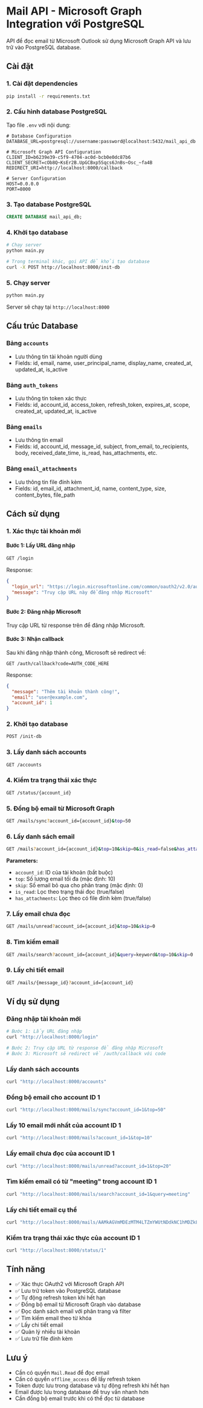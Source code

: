 # Mail API - Microsoft Graph Integration với PostgreSQL

API để đọc email từ Microsoft Outlook sử dụng Microsoft Graph API và lưu trữ vào PostgreSQL database.

## Cài đặt

### 1. Cài đặt dependencies
```bash
pip install -r requirements.txt
```

### 2. Cấu hình database PostgreSQL

Tạo file `.env` với nội dung:
```env
# Database Configuration
DATABASE_URL=postgresql://username:password@localhost:5432/mail_api_db

# Microsoft Graph API Configuration
CLIENT_ID=b6239e39-c5f9-4704-ac0d-bcb0e0dc87b6
CLIENT_SECRET=cOb8Q~KsEr2B.UpGCBxp5Sqcs6JnBs~Osc_~fa4B
REDIRECT_URI=http://localhost:8000/callback

# Server Configuration
HOST=0.0.0.0
PORT=8000
```

### 3. Tạo database PostgreSQL
```sql
CREATE DATABASE mail_api_db;
```

### 4. Khởi tạo database
```bash
# Chạy server
python main.py

# Trong terminal khác, gọi API để khởi tạo database
curl -X POST http://localhost:8000/init-db
```

### 5. Chạy server
```bash
python main.py
```

Server sẽ chạy tại `http://localhost:8000`

## Cấu trúc Database

### Bảng `accounts`
- Lưu thông tin tài khoản người dùng
- Fields: id, email, name, user_principal_name, display_name, created_at, updated_at, is_active

### Bảng `auth_tokens`
- Lưu thông tin token xác thực
- Fields: id, account_id, access_token, refresh_token, expires_at, scope, created_at, updated_at, is_active

### Bảng `emails`
- Lưu thông tin email
- Fields: id, account_id, message_id, subject, from_email, to_recipients, body, received_date_time, is_read, has_attachments, etc.

### Bảng `email_attachments`
- Lưu thông tin file đính kèm
- Fields: id, email_id, attachment_id, name, content_type, size, content_bytes, file_path

## Cách sử dụng

### 1. Xác thực tài khoản mới

#### Bước 1: Lấy URL đăng nhập
```bash
GET /login
```

Response:
```json
{
  "login_url": "https://login.microsoftonline.com/common/oauth2/v2.0/authorize?...",
  "message": "Truy cập URL này để đăng nhập Microsoft"
}
```

#### Bước 2: Đăng nhập Microsoft
Truy cập URL từ response trên để đăng nhập Microsoft.

#### Bước 3: Nhận callback
Sau khi đăng nhập thành công, Microsoft sẽ redirect về:
```
GET /auth/callback?code=AUTH_CODE_HERE
```

Response:
```json
{
  "message": "Thêm tài khoản thành công!",
  "email": "user@example.com",
  "account_id": 1
}
```

### 2. Khởi tạo database
```bash
POST /init-db
```

### 3. Lấy danh sách accounts
```bash
GET /accounts
```

### 4. Kiểm tra trạng thái xác thực
```bash
GET /status/{account_id}
```

### 5. Đồng bộ email từ Microsoft Graph
```bash
GET /mails/sync?account_id={account_id}&top=50
```

### 6. Lấy danh sách email
```bash
GET /mails?account_id={account_id}&top=10&skip=0&is_read=false&has_attachments=true
```

**Parameters:**
- `account_id`: ID của tài khoản (bắt buộc)
- `top`: Số lượng email tối đa (mặc định: 10)
- `skip`: Số email bỏ qua cho phân trang (mặc định: 0)
- `is_read`: Lọc theo trạng thái đọc (true/false)
- `has_attachments`: Lọc theo có file đính kèm (true/false)

### 7. Lấy email chưa đọc
```bash
GET /mails/unread?account_id={account_id}&top=10&skip=0
```

### 8. Tìm kiếm email
```bash
GET /mails/search?account_id={account_id}&query=keyword&top=10&skip=0
```

### 9. Lấy chi tiết email
```bash
GET /mails/{message_id}?account_id={account_id}
```

## Ví dụ sử dụng

### Đăng nhập tài khoản mới
```bash
# Bước 1: Lấy URL đăng nhập
curl "http://localhost:8000/login"

# Bước 2: Truy cập URL từ response để đăng nhập Microsoft
# Bước 3: Microsoft sẽ redirect về /auth/callback với code
```

### Lấy danh sách accounts
```bash
curl "http://localhost:8000/accounts"
```

### Đồng bộ email cho account ID 1
```bash
curl "http://localhost:8000/mails/sync?account_id=1&top=50"
```

### Lấy 10 email mới nhất của account ID 1
```bash
curl "http://localhost:8000/mails?account_id=1&top=10"
```

### Lấy email chưa đọc của account ID 1
```bash
curl "http://localhost:8000/mails/unread?account_id=1&top=20"
```

### Tìm kiếm email có từ "meeting" trong account ID 1
```bash
curl "http://localhost:8000/mails/search?account_id=1&query=meeting"
```

### Lấy chi tiết email cụ thể
```bash
curl "http://localhost:8000/mails/AAMkAGVmMDEzMTM4LTZmYWUtNDdkNC1hMDZkLWRmM2NkM2M3ZjQ5OABGAAAAAAAiQ8W967B7TKBjgx9rVEURBwAiIsqMbYjsT5G-TvKJjecHAAAAAAEMAAAiIsqMbYjsT5G-TvKJjecHAAAYjqQeAAA=?account_id=1"
```

### Kiểm tra trạng thái xác thực của account ID 1
```bash
curl "http://localhost:8000/status/1"
```

## Tính năng

- ✅ Xác thực OAuth2 với Microsoft Graph API
- ✅ Lưu trữ token vào PostgreSQL database
- ✅ Tự động refresh token khi hết hạn
- ✅ Đồng bộ email từ Microsoft Graph vào database
- ✅ Đọc danh sách email với phân trang và filter
- ✅ Tìm kiếm email theo từ khóa
- ✅ Lấy chi tiết email
- ✅ Quản lý nhiều tài khoản
- ✅ Lưu trữ file đính kèm

## Lưu ý

- Cần có quyền `Mail.Read` để đọc email
- Cần có quyền `offline_access` để lấy refresh token
- Token được lưu trong database và tự động refresh khi hết hạn
- Email được lưu trong database để truy vấn nhanh hơn
- Cần đồng bộ email trước khi có thể đọc từ database 